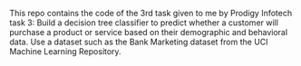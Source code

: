 This repo contains the code of the 3rd task given to me by Prodigy Infotech 
task 3:
Build a decision tree classifier to predict whether a customer will purchase a product or service based on their demographic and behavioral data. Use a dataset such as the Bank Marketing dataset from the UCI Machine Learning Repository.
